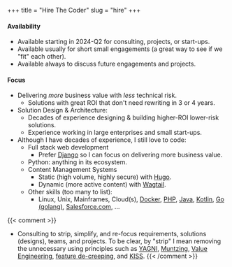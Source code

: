 +++
title = "Hire The Coder"
slug = "hire"
+++

#### Availability

* Available starting in 2024-Q2 for consulting, projects, or start-ups.
* Available usually for short small engagements
  (a great way to see if we "fit" each other).   
* Available always to discuss future engagements and projects.

#### Focus

* Delivering *more* business value with *less* technical risk.
  * Solutions with great ROI that don't need rewriting in 3 or 4 years.
* Solution Design & Architecture:
  * Decades of experience designing & building higher-ROI lower-risk solutions.
  * Experience working in large enterprises and small start-ups.
* Although I have decades of experience, I still love to code:
  * Full stack web development
    * Prefer [Django](https://www.djangoproject.com/)
      so I can focus on delivering more business value.
  * Python: anything in its ecosystem.
  * Content Management Systems
    * Static (high volume, highly secure) with [Hugo](https://gohugo.io/).
    * Dynamic (more active content) with [Wagtail](https://wagtail.org/).
  * Other skills (too many to list):
    * Linux, Unix, Mainframes, Cloud(s), 
      [Docker](https://www.docker.com/),
      [PHP](https://www.php.net/),
      [Java](https://www.java.com/en/),
      [Kotlin](https://kotlinlang.org/),
      [Go (golang)](https://go.dev/),
      [Salesforce.com](https://www.salesforce.com/),
      ...

{{< comment >}}
* Consulting to strip, simplify, and re-focus
  requirements, solutions (designs), teams, and projects.
  To be clear, by "strip" I mean removing the unnecessary
  using principles such as
  [YAGNI](https://en.wikipedia.org/wiki/You_aren't_gonna_need_it),
  [Muntzing](https://en.wikipedia.org/wiki/Muntzing),
  [Value Engineering](https://en.wikipedia.org/wiki/Value_engineering),
  [feature de-creeping](https://en.wikipedia.org/wiki/Feature_creep),
  and [KISS](https://en.wikipedia.org/wiki/KISS_principle).
{{< /comment >}}
